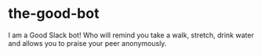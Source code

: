 # the-good-bot
I am a Good Slack bot! Who will remind you take a walk, stretch, drink water and allows you to praise your peer anonymously.
